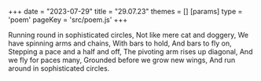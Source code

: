 +++
date = "2023-07-29"
title = "29.07.23"
themes = []
[params]
  type = 'poem'
  pageKey = 'src/poem.js'
+++

Running round in sophisticated circles,
Not like mere cat and doggery,
We have spinning arms and chains,
With bars to hold,
And bars to fly on,
Stepping a pace and a half and off,
The pivoting arm rises up diagonal,
And we fly for paces many,
Grounded before we grow new wings,
And run around in sophisticated circles.
